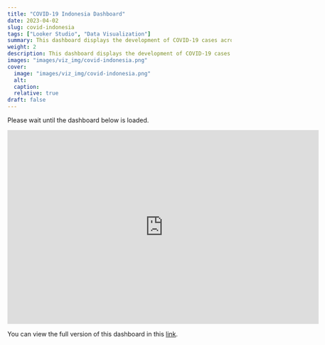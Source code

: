 ```yaml
---
title: "COVID-19 Indonesia Dashboard"
date: 2023-04-02
slug: covid-indonesia
tags: ["Looker Studio", "Data Visualization"]
summary: This dashboard displays the development of COVID-19 cases across all provinces in Indonesia.
weight: 2
description: This dashboard displays the development of COVID-19 cases across all provinces in Indonesia.
images: "images/viz_img/covid-indonesia.png"
cover: 
  image: "images/viz_img/covid-indonesia.png"
  alt: 
  caption: 
  relative: true
draft: false
---
```


Please wait until the dashboard below is loaded.

<iframe width="700" height="436" src="https://lookerstudio.google.com/embed/reporting/ee3bd0a3-6b11-49c7-a320-b4b4768019a7/page/bxIFD" frameborder="0" style="border:0" allowfullscreen></iframe>

You can view the full version of this dashboard in this [link](https://lookerstudio.google.com/reporting/ee3bd0a3-6b11-49c7-a320-b4b4768019a7).